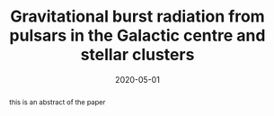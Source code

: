---
title: "Gravitational burst radiation from pulsars in the Galactic centre and stellar clusters"
date: 2020-05-01
publishDate: 2020-05-01T00:00:00.000000Z
authors: ["T. Kimpson", "K. Wu", "and S. Zane"]
publication_types: ["2"]
abstract: "this is an abstract of the paper "
featured: true
publication: "*MNRAS*"
doi: "10.1093/mnras/staa1259"
links:
  - icon_pack: 
    icon: 
    name: arxiv
    url: 'https://arxiv.org/abs/2005.02053'
---